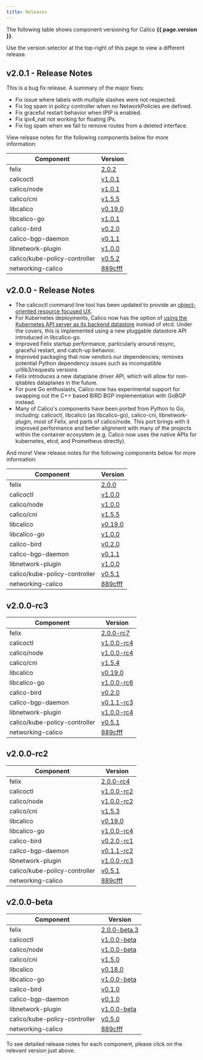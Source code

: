```yaml
---
title: Releases
---
```


The following table shows component versioning for Calico  **{{ page.version }}**.

Use the version selector at the top-right of this page to view a different release.


## v2.0.1 - Release Notes

This is a bug fix release.  A summary of the major fixes:

- Fix issue where labels with multiple slashes were not respected.
- Fix log spam in policy controller when no NetworkPolicies are defined.
- Fix graceful restart behavior when IPIP is enabled.
- Fix ipv4_nat not working for floating IPs.
- Fix log spam when we fail to remove routes from a deleted interface.

View release notes for the following components below for more information:

| Component                     | Version                                                                                    |
|-------------------------------|--------------------------------------------------------------------------------------------|
| felix                         | [2.0.2](https://github.com/projectcalico/felix/releases/tag/2.0.2)                         |
| calicoctl                     | [v1.0.1](https://github.com/projectcalico/calicoctl/releases/tag/v1.0.1)           |
| calico/node                   | [v1.0.1](https://github.com/projectcalico/calicoctl/releases/tag/v1.0.1)           |
| calico/cni                    | [v1.5.5](https://github.com/projectcalico/cni-plugin/releases/tag/v1.5.5)                  |
| libcalico                     | [v0.19.0](https://github.com/projectcalico/libcalico/releases/tag/v0.19.0)                 |
| libcalico-go                  | [v1.0.1](https://github.com/projectcalico/libcalico-go/releases/tag/v1.0.1)                |
| calico-bird                   | [v0.2.0](https://github.com/projectcalico/calico-bird/releases/tag/v0.2.0)                 |
| calico-bgp-daemon             | [v0.1.1](https://github.com/projectcalico/calico-bgp-daemon/releases/tag/v0.1.1)           |
| libnetwork-plugin             | [v1.0.0](https://github.com/projectcalico/libnetwork-plugin/releases/tag/v1.0.0)           |
| calico/kube-policy-controller | [v0.5.2](https://github.com/projectcalico/k8s-policy/releases/tag/v0.5.2)                  |
| networking-calico             | [889cfff](http://git.openstack.org/cgit/openstack/networking-calico/tree/?id=889cfff)      |


## v2.0.0 - Release Notes

- The calicoctl command line tool has been updated to provide an
[object-oriented resource focused UX]({{site.baseurl}}/{{page.version}}/reference/calicoctl/commands).
- For Kubernetes deployments, Calico now has the option of
[using the Kubernetes API server as its backend datastore]({{site.baseurl}}/{{page.version}}/getting-started/kubernetes/installation/hosted/k8s-backend/) instead of etcd. Under the covers, this is
implemented using a new pluggable datastore API introduced in libcalico-go.
- Improved Felix startup performance, particularly around resync, graceful restart, and catch-up behavior.
- Improved packaging that now vendors our dependencies; removes potential Python dependency issues such as incompatible urllib3/requests versions
- Felix introduces a new dataplane driver API, which will allow for non-iptables
dataplanes in the future.
- For pure Go enthusiasts, Calico now has experimental support for swapping out
the C++ based BIRD BGP implementation with GoBGP instead.
- Many of Calico's components have been ported from Python to Go, including:
calicoctl, libcalico (as libcalico-go), calico-cni, libnetwork-plugin, most of
Felix, and parts of calico/node. This port brings with it improved performance
and better alignment with many of the projects within the container ecosystem
(e.g. Calico now uses the native APIs for kubernetes, etcd, and Prometheus directly).

And more! View release notes for the following components below for more information:

| Component                     | Version                                                                                    |
|-------------------------------|--------------------------------------------------------------------------------------------|
| felix                         | [2.0.0](https://github.com/projectcalico/felix/releases/tag/2.0.0)                         |
| calicoctl                     | [v1.0.0](https://github.com/projectcalico/calicoctl/releases/tag/v1.0.0)                   |
| calico/node                   | [v1.0.0](https://github.com/projectcalico/calicoctl/releases/tag/v1.0.0)                   |
| calico/cni                    | [v1.5.5](https://github.com/projectcalico/calico-cni/releases/tag/v1.5.5)                  |
| libcalico                     | [v0.19.0](https://github.com/projectcalico/libcalico/releases/tag/v0.19.0)                 |
| libcalico-go                  | [v1.0.0](https://github.com/projectcalico/libcalico-go/releases/tag/v1.0.0)                |
| calico-bird                   | [v0.2.0](https://github.com/projectcalico/calico-bird/releases/tag/v0.2.0)                 |
| calico-bgp-daemon             | [v0.1.1](https://github.com/projectcalico/calico-bgp-daemon/releases/tag/v0.1.1)           |
| libnetwork-plugin             | [v1.0.0](https://github.com/projectcalico/libnetwork-plugin/releases/tag/v1.0.0)           |
| calico/kube-policy-controller | [v0.5.1](https://github.com/projectcalico/k8s-policy/releases/tag/v0.5.1)                  |
| networking-calico             | [889cfff](http://git.openstack.org/cgit/openstack/networking-calico/tree/?id=889cfff)      |


## v2.0.0-rc3

| Component                     | Version                                                                                    |
|-------------------------------|--------------------------------------------------------------------------------------------|
| felix                         | [2.0.0-rc7](https://github.com/projectcalico/felix/releases/tag/2.0.0-rc7)                 |
| calicoctl                     | [v1.0.0-rc4](https://github.com/projectcalico/calicoctl/releases/tag/v1.0.0-rc2)           |
| calico/node                   | [v1.0.0-rc4](https://github.com/projectcalico/calicoctl/releases/tag/v1.0.0-rc2)           |
| calico/cni                    | [v1.5.4](https://github.com/projectcalico/calico-cni/releases/tag/v1.5.4)                  |
| libcalico                     | [v0.19.0](https://github.com/projectcalico/libcalico/releases/tag/v0.19.0)                 |
| libcalico-go                  | [v1.0.0-rc6](https://github.com/projectcalico/libcalico-go/releases/tag/v1.0.0-rc6)        |
| calico-bird                   | [v0.2.0](https://github.com/projectcalico/calico-bird/releases/tag/v0.2.0)                 |
| calico-bgp-daemon             | [v0.1.1-rc3](https://github.com/projectcalico/calico-bgp-daemon/releases/tag/v0.1.1-rc3)   |
| libnetwork-plugin             | [v1.0.0-rc4](https://github.com/projectcalico/libnetwork-plugin/releases/tag/v1.0.0-rc4)   |
| calico/kube-policy-controller | [v0.5.1](https://github.com/projectcalico/k8s-policy/releases/tag/v0.5.1)                  |
| networking-calico             | [889cfff](http://git.openstack.org/cgit/openstack/networking-calico/tree/?id=889cfff)      |

## v2.0.0-rc2

| Component                     | Version                                                                                    |
|-------------------------------|--------------------------------------------------------------------------------------------|
| felix                         | [2.0.0-rc4](https://github.com/projectcalico/felix/releases/tag/2.0.0-rc4)                 |
| calicoctl                     | [v1.0.0-rc2](https://github.com/projectcalico/calicoctl/releases/tag/v1.0.0-rc2)           |
| calico/node                   | [v1.0.0-rc2](https://github.com/projectcalico/calicoctl/releases/tag/v1.0.0-rc2)           |
| calico/cni                    | [v1.5.3](https://github.com/projectcalico/calico-cni/releases/tag/v1.5.3)                  |
| libcalico                     | [v0.19.0](https://github.com/projectcalico/libcalico/releases/tag/v0.19.0)                 |
| libcalico-go                  | [v1.0.0-rc4](https://github.com/projectcalico/libcalico-go/releases/tag/v1.0.0-rc4)        |
| calico-bird                   | [v0.2.0-rc1](https://github.com/projectcalico/calico-bird/releases/tag/v0.2.0-rc1)         |
| calico-bgp-daemon             | [v0.1.1-rc2](https://github.com/projectcalico/calico-bgp-daemon/releases/tag/v0.1.1-rc2)   |
| libnetwork-plugin             | [v1.0.0-rc3](https://github.com/projectcalico/libnetwork-plugin/releases/tag/v1.0.0-rc3)   |
| calico/kube-policy-controller | [v0.5.1](https://github.com/projectcalico/k8s-policy/releases/tag/v0.5.1)                  |
| networking-calico             | [889cfff](http://git.openstack.org/cgit/openstack/networking-calico/tree/?id=889cfff)      |

## v2.0.0-beta

| Component                     | Version                                                                                    |
|-------------------------------|--------------------------------------------------------------------------------------------|
| felix                         | [2.0.0-beta.3](https://github.com/projectcalico/felix/releases/tag/2.0.0-beta.3)           |
| calicoctl                     | [v1.0.0-beta](https://github.com/projectcalico/calicoctl/releases/tag/v1.0.0-beta)         |
| calico/node                   | [v1.0.0-beta](https://github.com/projectcalico/calicoctl/releases/tag/v1.0.0-beta)         |
| calico/cni                    | [v1.5.0](https://github.com/projectcalico/calico-cni/releases/tag/v1.5.0)                  |
| libcalico                     | [v0.18.0](https://github.com/projectcalico/libcalico/releases/tag/v0.18.0)                 |
| libcalico-go                  | [v1.0.0-beta](https://github.com/projectcalico/libcalico-go/releases/tag/v1.0.0-beta)      |
| calico-bird                   | [v0.1.0](https://github.com/projectcalico/calico-bird/releases/tag/v0.1.0)                 |
| calico-bgp-daemon             | [v0.1.0](https://github.com/projectcalico/calico-bgp-daemon/releases/tag/v0.1.0)           |
| libnetwork-plugin             | [v1.0.0-beta](https://github.com/projectcalico/libnetwork-plugin/releases/tag/v1.0.0-beta) |
| calico/kube-policy-controller | [v0.5.0](https://github.com/projectcalico/k8s-policy/releases/tag/v0.5.0)                  |
| networking-calico             | [889cfff](http://git.openstack.org/cgit/openstack/networking-calico/tree/?id=889cfff)      |

To see detailed release notes for each component, please click on the relevant
version just above.
